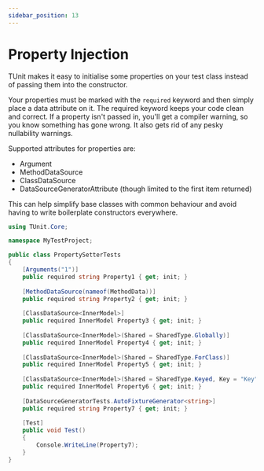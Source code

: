 ```yaml
---
sidebar_position: 13
---
```


# Property Injection

TUnit makes it easy to initialise some properties on your test class instead of passing them into the constructor.

Your properties must be marked with the `required` keyword and then simply place a data attribute on it.
The required keyword keeps your code clean and correct. If a property isn't passed in, you'll get a compiler warning, so you know something has gone wrong. It also gets rid of any pesky nullability warnings.

Supported attributes for properties are:
- Argument
- MethodDataSource
- ClassDataSource
- DataSourceGeneratorAttribute (though limited to the first item returned)

This can help simplify base classes with common behaviour and avoid having to write boilerplate constructors everywhere.

```csharp
using TUnit.Core;

namespace MyTestProject;

public class PropertySetterTests
{
    [Arguments("1")]
    public required string Property1 { get; init; }
        
    [MethodDataSource(nameof(MethodData))]
    public required string Property2 { get; init; }
        
    [ClassDataSource<InnerModel>]
    public required InnerModel Property3 { get; init; }
    
    [ClassDataSource<InnerModel>(Shared = SharedType.Globally)]
    public required InnerModel Property4 { get; init; }
    
    [ClassDataSource<InnerModel>(Shared = SharedType.ForClass)]
    public required InnerModel Property5 { get; init; }
    
    [ClassDataSource<InnerModel>(Shared = SharedType.Keyed, Key = "Key")]
    public required InnerModel Property6 { get; init; }
        
    [DataSourceGeneratorTests.AutoFixtureGenerator<string>]
    public required string Property7 { get; init; }
    
    [Test]
    public void Test()
    {
        Console.WriteLine(Property7);
    }
}
```
